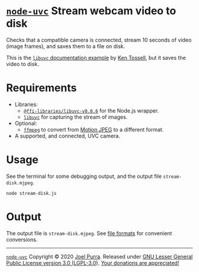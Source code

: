 # [`node-uvc`](https://joelpurra.com/projects/node-uvc/) Stream webcam video to disk

Checks that a compatible camera is connected, stream 10 seconds of video (image frames), and saves them to a file on disk.

This is the [`libuvc` documentation example](https://ken.tossell.net/libuvc/doc/) by [Ken Tossell](https://ken.tossell.net/), but it saves the video to disk.

# Requirements

- Libraries:
  - [`@ffi-libraries/libuvc-v0.0.6`](https://github.com/node-ffi-libraries/node-ffi-library-libuvc-v0.0.6) for the Node.js wrapper.
  - [`libuvc`](https://ken.tossell.net/libuvc/) for capturing the stream of images.
- Optional:
  - [`ffmpeg`](https://ffmpeg.org/) to convert from [Motion JPEG](https://en.wikipedia.org/wiki/Motion_JPEG) to a different format.
- A supported, and connected, UVC camera.

# Usage

See the terminal for some debugging output, and the output file `stream-disk.mjpeg`.

```shell
node stream-disk.js
```

# Output

The output file is `stream-disk.mjpeg`. See [file formats](../README.md#file-formats) for convenient conversions.

---

[`node-uvc`](https://joelpurra.com/projects/node-uvc/) Copyright &copy; 2020 [Joel Purra](https://joelpurra.com/). Released under [GNU Lesser General Public License version 3.0 (LGPL-3.0)](https://www.gnu.org/licenses/lgpl.html). [Your donations are appreciated!](https://joelpurra.com/donate/)
